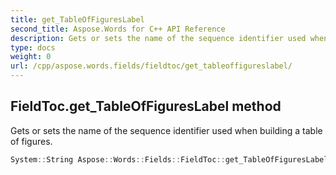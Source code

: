 ```yaml
---
title: get_TableOfFiguresLabel
second_title: Aspose.Words for C++ API Reference
description: Gets or sets the name of the sequence identifier used when building a table of figures. 
type: docs
weight: 0
url: /cpp/aspose.words.fields/fieldtoc/get_tableoffigureslabel/
---
```

## FieldToc.get_TableOfFiguresLabel method


Gets or sets the name of the sequence identifier used when building a table of figures.

```cpp
System::String Aspose::Words::Fields::FieldToc::get_TableOfFiguresLabel() override
```

